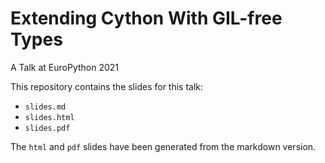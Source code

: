 # Extending Cython With GIL-free Types

A Talk at EuroPython 2021

This repository contains the slides for this talk:

- `slides.md`
- `slides.html`
- `slides.pdf`

The `html` and `pdf` slides have been generated from the markdown version.

